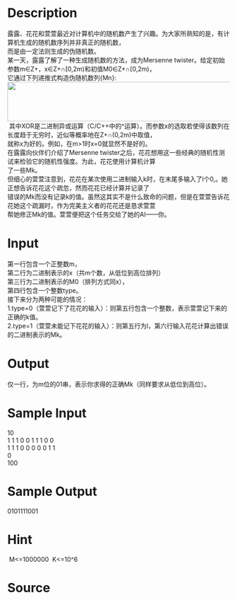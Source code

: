 
# Description

<div class="content"><div>露露、花花和萱萱最近对计算机中的随机数产生了兴趣。为大家所熟知的是，有计算机生成的随机数序列并非真正的随机数，</div>
<div>而是由一定法则生成的伪随机数。 </div>
<div>某一天，露露了解了一种生成随机数的方法，成为Mersenne twister。给定初始参数m∈Z+，x∈Z+∩[0,2m)和初值M0∈Z+∩[0,2m)，</div>
<div>它通过下列递推式构造伪随机数列{Mn}: </div>
<div><img src="source/bzoj/3557/img/aHR0cHM6Ly9seWRzeS5jb20vSnVkZ2VPbmxpbmUvdXBsb2FkLzIwMTUwNS8yODQ5LmpwZw==.jpg" width="621" height="89" alt=""/></div>
<div> 其中XOR是二进制异或运算（C/C++中的^运算）。而参数x的选取若使得该数列在长度趋于无穷时，近似等概率地在Z+∩(0,2m)中取值，</div>
<div>就称x为好的。例如，在m&gt;1时x=0就显然不是好的。 </div>
<div>在露露向伙伴们介绍了Mersenne twister之后，花花想用这一些经典的随机性测试来检验它的随机性强度。为此，花花使用计算机计算</div>
<div>了一些Mk。 </div>
<div>但细心的萱萱注意到，花花在某次使用二进制输入k时，在末尾多输入了l个0,。她正想告诉花花这个疏忽，然而花花已经计算并记录了</div>
<div>错误的Mk而没有记录k的值。虽然这其实不是什么致命的问题，但是在萱萱告诉花花她这个疏漏时，作为完美主义者的花花还是恳求萱萱</div>
<div>帮她修正Mk的值。萱萱便把这个任务交给了她的AI——你。 </div>
<div></div></div>

# Input

<div class="content"><div>第一行包含一个正整数m， </div>
<div>第二行为二进制表示的x（共m个数，从低位到高位排列） </div>
<div>第三行为二进制表示的M0（排列方式同x）， </div>
<div>第四行包含一个整数type。 </div>
<div>接下来分为两种可能的情况： </div>
<div>1.type=0（萱萱记下了花花的输入）：则第五行包含一个整数，表示萱萱记下来的正确的k值。 </div>
<div>2.type=1（萱萱未能记下花花的输入）：则第五行为l，第六行输入花花计算出错误的二进制表示的Mk。 </div></div>

# Output

<div class="content"><p>仅一行，为m位的01串，表示你求得的正确Mk（同样要求从低位到高位）。 </p></div>

# Sample Input

<div class="content"><span class="sampledata">10<br/>
1 1 1 0 0 1 1 1 0 0 <br/>
1 1 1 0 0 0 0 0 1 1 <br/>
0<br/>
100</span></div>

# Sample Output

<div class="content"><span class="sampledata">0101111001</span></div>

# Hint

<div class="content"><p></p><p> M&lt;=1000000  K&lt;=10^6</p><p></p></div>

# Source

<div class="content"><p><a href="problemset.php?search="></a></p></div>

